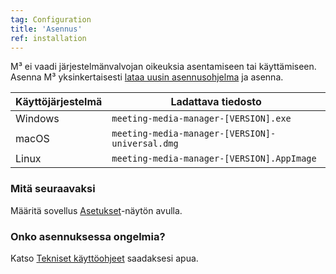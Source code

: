 ```yaml
---
tag: Configuration
title: 'Asennus'
ref: installation
---
```


 M³ ei vaadi järjestelmänvalvojan oikeuksia asentamiseen tai käyttämiseen. Asenna M³ yksinkertaisesti [lataa uusin asennusohjelma](({{site.github}}/releases/latest)) ja asenna.

| Käyttöjärjestelmä | Ladattava tiedosto  |
| ---------------- | ---------------- |
| Windows | `meeting-media-manager-[VERSION].exe` |
| macOS | `meeting-media-manager-[VERSION]-universal.dmg` |
| Linux | `meeting-media-manager-[VERSION].AppImage` |

### Mitä seuraavaksi

Määritä sovellus [Asetukset]({{page.lang}}/#configuration)-näytön avulla.

### Onko asennuksessa ongelmia?

Katso [Tekniset käyttöohjeet]({{page.lang}}/#usage-notes) saadaksesi apua.
